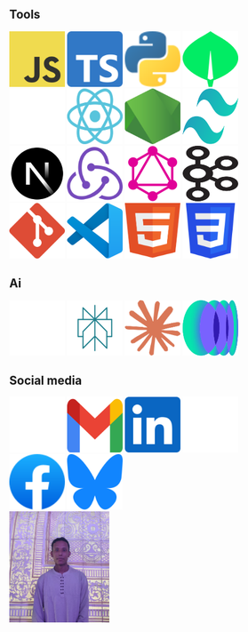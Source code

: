 
<h2>Tools</h2>
    <div>
      <img width="100" height="100" src="javascript.svg" />
      <img width="100" height="100" src="typescript.svg" />
      <img width="100" height="100" src="python.svg" />
      <img width="100" height="100" src="mongodb.svg" />
      <img width="100" height="100" src="expressjs_dark.svg" />
      <img width="100" height="100" src="react_dark.svg" />
      <img width="100" height="100" src="nodejs.svg" />
      <img width="100" height="100" src="tailwindcss.svg" />
      <img width="100" height="100" src="nextjs_icon_dark.svg" />
      <img width="100" height="100" src="redux.svg" />
      <img width="100" height="100" src="graphql.svg" />
      <img width="100" height="100" src="apache-kafka.svg" />
      <img width="100" height="100" src="git.svg" />
      <img width="100" height="100" src="vscode.svg" />
      <img width="100" height="100" src="html5.svg" />
      <img width="100" height="100" src="css_old.svg" />
      <img hidden width="100" height="100" src="" />
    </div>
    <h2>Ai</h2>
    <div>
      <img width="100" height="100" src="openai_dark.svg" />
      <img width="100" height="100" src="perplexity.svg" />
      <img width="100" height="100" src="claude-ai-icon.svg" />
      <img width="100" height="100" src="codium.svg" />
    </div>
    <h2>Social media</h2>
    <div>
      <img width="100" height="100" src="x_dark.svg" />
      <img width="100" height="100" src="gmail.svg" />
      <img width="100" height="100" src="linkedin.svg" />
      <img width="100" height="100" src="instagram_dark.svg" />
      <img width="100" height="100" src="facebook.svg" />
      <img width="100" height="100" src="bluesky.svg" />
    </div>
    <img height="200" src="kousik.webp">
